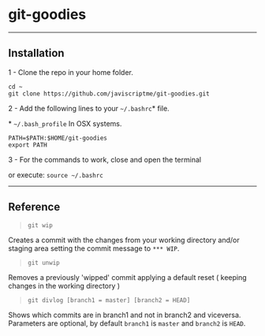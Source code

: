 git-goodies
===========

-----

## Installation

1 - Clone the repo in your home folder.

```
cd ~
git clone https://github.com/javiscriptme/git-goodies.git
```

2 - Add the following lines to your ```~/.bashrc```* file.

\* ```~/.bash_profile``` In OSX systems. 

```
PATH=$PATH:$HOME/git-goodies
export PATH
```

3 - For the commands to work, close and open the terminal

or execute: ```source ~/.bashrc```

---

## Reference

> ```git wip```

Creates a commit with the changes from your working directory and/or staging area setting the commit message to ```*** WIP```.

> ```git unwip```

Removes a previously 'wipped' commit applying a default reset ( keeping changes in the working directory )

> ```git divlog [branch1 = master] [branch2 = HEAD]```

Shows which commits are in branch1 and not in branch2 and viceversa. Parameters are optional, by default ```branch1``` is ```master``` and ```branch2``` is ```HEAD```.
